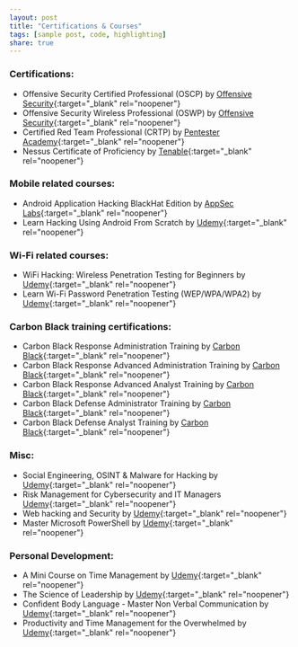 ```yaml
---
layout: post
title: "Certifications & Courses"
tags: [sample post, code, highlighting]
share: true
---
```


### Certifications:
* Offensive Security Certified Professional (OSCP) by [Offensive Security](https://www.offensive-security.com/){:target="_blank" rel="noopener"}
* Offensive Security Wireless Professional (OSWP) by [Offensive Security](https://www.offensive-security.com/){:target="_blank" rel="noopener"}
* Certified Red Team Professional (CRTP) by [Pentester Academy](https://www.pentesteracademy.com/activedirectorylab){:target="_blank" rel="noopener"}
* Nessus Certificate of Proficiency by [Tenable](https://www.tenable.com/education/certification){:target="_blank" rel="noopener"}

###	Mobile related courses:

* Android Application Hacking BlackHat Edition by [AppSec Labs](https://appsec-labs.com/){:target="_blank" rel="noopener"}
* Learn Hacking Using Android From Scratch by [Udemy](https://www.udemy.com/user/zaidsabih/){:target="_blank" rel="noopener"}


### Wi-Fi related courses:

* WiFi Hacking: Wireless Penetration Testing for Beginners by [Udemy](https://www.udemy.com/user/jason-dion/){:target="_blank" rel="noopener"}
* Learn Wi-Fi Password Penetration Testing (WEP/WPA/WPA2) by [Udemy](https://www.udemy.com/user/zaidsabih/){:target="_blank" rel="noopener"}

### Carbon Black training certifications: 

* Carbon Black Response Administration Training by [Carbon Black](https://www.carbonblack.com/){:target="_blank" rel="noopener"}
* Carbon Black Response Advanced Administration Training by [Carbon Black](https://www.carbonblack.com/){:target="_blank" rel="noopener"}
* Carbon Black Response Advanced Analyst Training by [Carbon Black](https://www.carbonblack.com/){:target="_blank" rel="noopener"}
* Carbon Black Defense Administrator Training by [Carbon Black](https://www.carbonblack.com/){:target="_blank" rel="noopener"}
* Carbon Black Defense Analyst Training by [Carbon Black](https://www.carbonblack.com/){:target="_blank" rel="noopener"}

### Misc:
* Social Engineering, OSINT & Malware for Hacking by [Udemy](https://www.udemy.com/user/muharrem-aydin-2/){:target="_blank" rel="noopener"}
* Risk Management for Cybersecurity and IT Managers [Udemy](https://www.udemy.com/user/jason-dion/){:target="_blank" rel="noopener"}
* Web hacking and Security by [Udemy](https://www.udemy.com/user/infysec-2/){:target="_blank" rel="noopener"}
* Master Microsoft PowerShell by [Udemy](https://www.udemy.com/user/techmountainconsulting/){:target="_blank" rel="noopener"}

### Personal Development:

* A Mini Course on Time Management by [Udemy](https://www.udemy.com/user/brandonhakim/){:target="_blank" rel="noopener"}
* The Science of Leadership by [Udemy](https://www.udemy.com/user/gregorycaremans/){:target="_blank" rel="noopener"}
* Confident Body Language - Master Non Verbal Communication by [Udemy](https://www.udemy.com/user/jimmynaraine/){:target="_blank" rel="noopener"}
* Productivity and Time Management for the Overwhelmed by [Udemy](https://www.udemy.com/user/joshpaulsen2/){:target="_blank" rel="noopener"}


